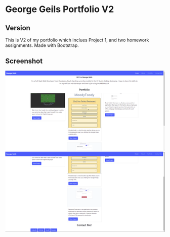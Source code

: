 # George Geils Portfolio V2

## Version 
This is V2 of my portfolio which inclues Project 1, and two homework assignments. Made with Bootstrap.

## Screenshot
![Homepage](/images/screenshot.PNG)
![Homepage2](/images/screenshot2.PNG)